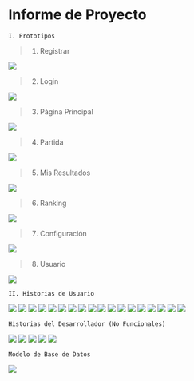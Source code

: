 # Informe de Proyecto

```
I. Prototipos
```

> 1. Registrar

![](https://i.imgur.com/sGACgWb.png)

> 2. Login

![](https://i.imgur.com/wvLucNF.png)

> 3. Página Principal

![](https://i.imgur.com/yPzrywM.png)

> 4. Partida

![](https://i.imgur.com/yG2gttx.png)

> 5. Mis Resultados

![](https://i.imgur.com/CBhvff8.png)

> 6. Ranking

![](https://i.imgur.com/CKMyzfH.png)

> 7. Configuración

![](https://i.imgur.com/gdBXfmD.png)

> 8. Usuario

![](https://i.imgur.com/mNO8GHy.png)



```
II. Historias de Usuario
```


![](https://i.imgur.com/R1Ua8cN.png)
![](https://i.imgur.com/y9VZ2JY.png)
![](https://i.imgur.com/4TAUFI7.png)
![](https://i.imgur.com/xirAJrR.png)
![](https://i.imgur.com/mcMqaDN.png)
![](https://i.imgur.com/DrzD9K0.png)
![](https://i.imgur.com/xNRcNOM.png)
![](https://i.imgur.com/knpTlku.png)
![](https://i.imgur.com/1lwNUz0.png)
![](https://i.imgur.com/sgHEQvu.png)
![](https://i.imgur.com/NxCGM2A.png)
![](https://i.imgur.com/AiFGToK.png)
![](https://i.imgur.com/uKmSU8t.png)
![](https://i.imgur.com/8M8jKL9.png)
![](https://i.imgur.com/8vU1EAW.png)
![](https://i.imgur.com/XhQ32rd.png)
![](https://i.imgur.com/NJpLIw1.png)
![](https://i.imgur.com/EV4sWw7.png)

```
Historias del Desarrollador (No Funcionales)
```
![](https://i.imgur.com/hRBExnT.png)
![](https://i.imgur.com/WrVUWk5.png)
![](https://i.imgur.com/YPwbxs5.png)
![](https://i.imgur.com/kdZAAAO.png)
![](https://i.imgur.com/rK8wMfH.png)

```
Modelo de Base de Datos
```
![](https://i.imgur.com/wz9ewt9.png)





